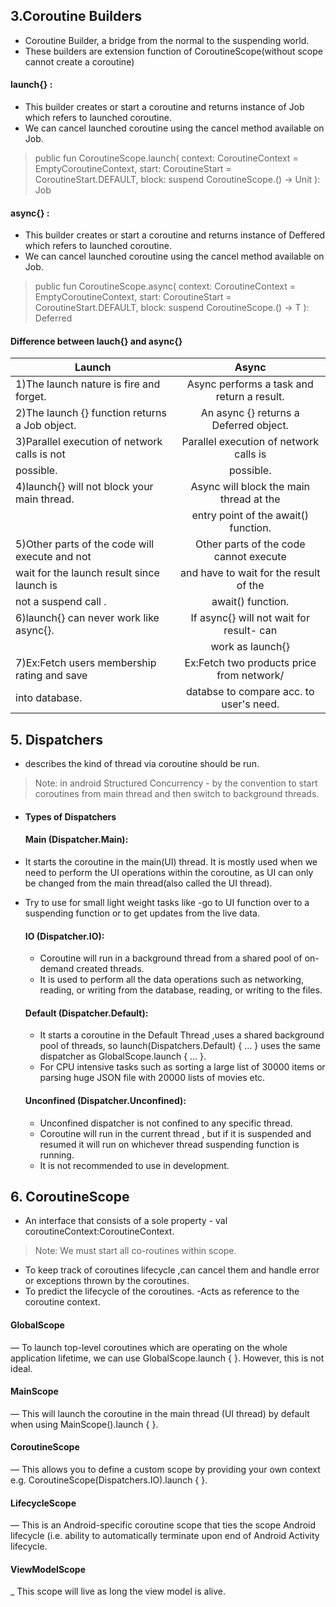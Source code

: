 ## 3.Coroutine Builders
- Coroutine Builder, a bridge from the normal to the suspending world.
- These builders are extension function of CoroutineScope(without scope cannot create a coroutine)

#### launch{} :
- This builder creates or start a coroutine and returns instance of Job which refers to launched coroutine.
- We can cancel launched coroutine using the cancel method available on Job.

>  public fun CoroutineScope.launch(
> context: CoroutineContext = EmptyCoroutineContext,
>  start: CoroutineStart = CoroutineStart.DEFAULT,
>  block: suspend CoroutineScope.() -> Unit
>  ): Job

#### async{} :
- This builder creates or start a coroutine and returns instance of Deffered which refers to launched coroutine.
- We can cancel launched coroutine using the cancel method available on Job.

>  public fun <T> CoroutineScope.async(
>  context: CoroutineContext = EmptyCoroutineContext,
>  start: CoroutineStart = CoroutineStart.DEFAULT,
>  block: suspend CoroutineScope.() -> T
>  ): Deferred<T>


#### Difference between lauch{} and async{}

|             Launch                            |        Async                             | 
| --------------------------------------------- | :--------------------------------------: | 
|1)The launch nature is fire and forget.        |Async performs a task and return a result.| 
|2)The launch {} function returns a Job object. |An async {} returns a Deferred<T> object. |  
|3)Parallel execution of network calls is not   |Parallel execution of network calls is    |
| possible.                                     | possible.                                | 
|4)launch{} will not block your main thread.    | Async will block the main thread at the  |
|                                               | entry point of the await() function.     |
|5)Other parts of the code will execute and not | Other parts of the code cannot execute   |
|  wait for the launch result since launch is   |and have to wait for the result of the    | 
| not a suspend call .                          | await() function.                        |
|6)launch{} can never work like async{}.        |If async{} will not wait for result- can  |
|                                               |work as launch{}                          | 
|7)Ex:Fetch users membership rating and save    |Ex:Fetch two products price from network/ | 
|  into database.                               | databse to compare acc. to user's need.  |    
  
  
## 5. Dispatchers 
- describes the kind of thread via coroutine should be run.
> Note: in android Structured Concurrency - by the convention to start coroutines from main thread and then switch to background threads.

- #### Types of Dispatchers
  #### Main (Dispatcher.Main):
- It starts the coroutine in the main(UI) thread. It is mostly used when we need to perform the UI operations within the coroutine, as UI can only be changed from the main thread(also called the UI thread).
- Try to use for small light weight tasks like -go to UI function over to a suspending function or to get updates from the live data.
  
  #### IO (Dispatcher.IO):
  - Coroutine will run in a background thread from a shared pool of on-demand created threads.
  - It is used to perform all the data operations such as networking, reading, or writing from the database, reading, or writing to the files.
  
   #### Default (Dispatcher.Default):
  - It starts a coroutine in the Default Thread ,uses a shared background pool of threads, so launch(Dispatchers.Default) { … } uses the same dispatcher as GlobalScope.launch { … }.
  - For CPU intensive tasks such as sorting a large list of 30000 items or parsing huge JSON file with 20000 lists of movies etc.
  
   #### Unconfined (Dispatcher.Unconfined):
  - Unconfined dispatcher is not confined to any specific thread.
  - Coroutine will run in the current thread , but if it is suspended and resumed it will run on whichever thread suspending function is running.
  - It is not recommended to use in development.
  
## 6. CoroutineScope 
  - An interface that consists of a sole property - val coroutineContext:CoroutineContext.
  > Note: We must start all co-routines within scope.
  - To keep track of coroutines lifecycle ,can cancel them and handle error or exceptions thrown by the coroutines.
  - To predict the lifecycle of the coroutines.
  -Acts as reference to the coroutine context.
  
#### GlobalScope 
—  To launch top-level coroutines which are operating on the whole application lifetime, we can use GlobalScope.launch { }. However, this is not ideal.
#### MainScope
— This will launch the coroutine in the main thread (UI thread) by default when using MainScope().launch { }.
#### CoroutineScope
— This allows you to define a custom scope by providing your own context e.g. CoroutineScope(Dispatchers.IO).launch { }.
#### LifecycleScope
— This is an Android-specific coroutine scope that ties the scope Android lifecycle (i.e. ability to automatically terminate upon end of Android Activity lifecycle.
#### ViewModelScope
_  This scope will live as long the view model is alive.
  
 
